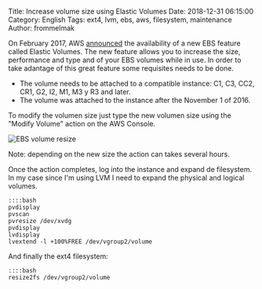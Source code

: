 Title: Increase volume size using Elastic Volumes 
Date: 2018-12-31 06:15:00
Category: English
Tags: ext4, lvm, ebs, aws, filesystem, maintenance
Author: frommelmak

On February 2017, AWS [announced](https://aws.amazon.com/blogs/aws/amazon-ebs-update-new-elastic-volumes-change-everything/) the availability of a new EBS feature called Elastic Volumes. The new feature allows you to increase the size, performance and type and of your EBS volumes while in use. In order to take adantage of this great feature some requisites needs to be done.

  - The volume needs to be attached to a compatible instance: C1, C3, CC2, CR1, G2, I2, M1, M3 y R3 and later. 
  - The volume was attached to the instance after the November 1 of 2016.

To modify the volumen size just type the new volumen size using the "Modify Volume" action on the AWS Console.

![EBS volume resize](/images/ebs-resize.png)

Note: depending on the new size the action can takes several hours.

Once the action completes, log into the instance and expand de filesystem. In my case since I'm using LVM I need to expand the physical and logical volumes.

    ::::bash
    pvdisplay
    pvscan
    pvresize /dev/xvdg
    pvdisplay
    lvdisplay
    lvextend -l +100%FREE /dev/vgroup2/volume

And finally the ext4 filesystem:

    ::::bash
    resize2fs /dev/vgroup2/volume
